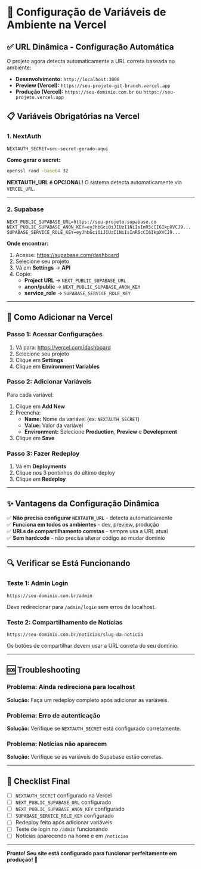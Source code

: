 # 🚀 Configuração de Variáveis de Ambiente na Vercel

## ✅ **URL Dinâmica - Configuração Automática**

O projeto agora detecta automaticamente a URL correta baseada no ambiente:

- **Desenvolvimento:** `http://localhost:3000`
- **Preview (Vercel):** `https://seu-projeto-git-branch.vercel.app`
- **Produção (Vercel):** `https://seu-dominio.com.br` ou `https://seu-projeto.vercel.app`

## 📋 **Variáveis Obrigatórias na Vercel**

### **1. NextAuth**

```env
NEXTAUTH_SECRET=seu-secret-gerado-aqui
```

**Como gerar o secret:**
```bash
openssl rand -base64 32
```

**NEXTAUTH_URL é OPCIONAL!** O sistema detecta automaticamente via `VERCEL_URL`.

---

### **2. Supabase**

```env
NEXT_PUBLIC_SUPABASE_URL=https://seu-projeto.supabase.co
NEXT_PUBLIC_SUPABASE_ANON_KEY=eyJhbGciOiJIUzI1NiIsInR5cCI6IkpXVCJ9...
SUPABASE_SERVICE_ROLE_KEY=eyJhbGciOiJIUzI1NiIsInR5cCI6IkpXVCJ9...
```

**Onde encontrar:**
1. Acesse: https://supabase.com/dashboard
2. Selecione seu projeto
3. Vá em **Settings** → **API**
4. Copie:
   - **Project URL** → `NEXT_PUBLIC_SUPABASE_URL`
   - **anon/public** → `NEXT_PUBLIC_SUPABASE_ANON_KEY`
   - **service_role** → `SUPABASE_SERVICE_ROLE_KEY`

---

## 🔧 **Como Adicionar na Vercel**

### **Passo 1: Acessar Configurações**
1. Vá para: https://vercel.com/dashboard
2. Selecione seu projeto
3. Clique em **Settings**
4. Clique em **Environment Variables**

### **Passo 2: Adicionar Variáveis**
Para cada variável:
1. Clique em **Add New**
2. Preencha:
   - **Name:** Nome da variável (ex: `NEXTAUTH_SECRET`)
   - **Value:** Valor da variável
   - **Environment:** Selecione **Production**, **Preview** e **Development**
3. Clique em **Save**

### **Passo 3: Fazer Redeploy**
1. Vá em **Deployments**
2. Clique nos 3 pontinhos do último deploy
3. Clique em **Redeploy**

---

## ✨ **Vantagens da Configuração Dinâmica**

✅ **Não precisa configurar `NEXTAUTH_URL`** - detecta automaticamente  
✅ **Funciona em todos os ambientes** - dev, preview, produção  
✅ **URLs de compartilhamento corretas** - sempre usa a URL atual  
✅ **Sem hardcode** - não precisa alterar código ao mudar domínio  

---

## 🔍 **Verificar se Está Funcionando**

### **Teste 1: Admin Login**
```
https://seu-dominio.com.br/admin
```
Deve redirecionar para `/admin/login` sem erros de localhost.

### **Teste 2: Compartilhamento de Notícias**
```
https://seu-dominio.com.br/noticias/slug-da-noticia
```
Os botões de compartilhar devem usar a URL correta do seu domínio.

---

## 🆘 **Troubleshooting**

### **Problema: Ainda redireciona para localhost**
**Solução:** Faça um redeploy completo após adicionar as variáveis.

### **Problema: Erro de autenticação**
**Solução:** Verifique se `NEXTAUTH_SECRET` está configurado corretamente.

### **Problema: Notícias não aparecem**
**Solução:** Verifique se as variáveis do Supabase estão corretas.

---

## 📝 **Checklist Final**

- [ ] `NEXTAUTH_SECRET` configurado na Vercel
- [ ] `NEXT_PUBLIC_SUPABASE_URL` configurado
- [ ] `NEXT_PUBLIC_SUPABASE_ANON_KEY` configurado
- [ ] `SUPABASE_SERVICE_ROLE_KEY` configurado
- [ ] Redeploy feito após adicionar variáveis
- [ ] Teste de login no `/admin` funcionando
- [ ] Notícias aparecendo na home e em `/noticias`

---

**Pronto! Seu site está configurado para funcionar perfeitamente em produção! 🎉**


